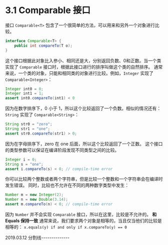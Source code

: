 # 3.1 Comparable 接口
接口 `Comparable<T>` 包含了一个很简单的方法，可以用来和另外一个对象进行比较。
```Java
interface Comparable<T> {
    public int compareTo(T o);
}
```
这个接口根据此对象比入参小、相同还是大，分别返回负数、0和正数。当一个类实现了 `Comparable` 接口时，根据此接口进行的排序叫做这个类的自然排序。
通常来说，一个类的对象，只能和相同类的对象进行比较。例如，`Integer` 实现了 `Comparable<Integer>`：
```Java
Integer int0 = 0;
Integer int1 = 1;
assert int0.compareTo(int1) < 0
```
因为在数字排序下，0 小于 1，所以这个比较返回了一个负数。相似的情况还有：`String` 实现了 `Comparable<String>`：
```Java
String str0 = "zero";
String str1 = "one";
assert str0.compareTo(str1) > 0;
```
因为在字母排序下，zero 在 one 后面，所以这个比较返回了一个正数。
这个接口的类型参数可以保证在编译阶段发现不同类型之间的比较。
```Java
Integer i = 0;
String s = "one";
assert i.compareTo(s) < 0; // compile-time error
```
你可以比较两个整数或者两个字符串，但是比较一个整数和一个字符串会在编译时发生错误。
同时，比较也不允许在不同的两种数字类型中发生：
```Java
Number m = new Integer(2);
Number n = new Double(3.14);
assert m.compareTo(n) < 0; // compile-time error
```
因为 `Number` 并不会实现 `Comparable` 接口，所以在这里，比较是不允许的。
**和 Equals 保持一致** 通常来说，我们要求两个对象是相等的，当且仅当他们的比较是相等的：
`x.equals(y) if and only if x.compareTo(y) == 0`


2019.03.12 分割线--------------